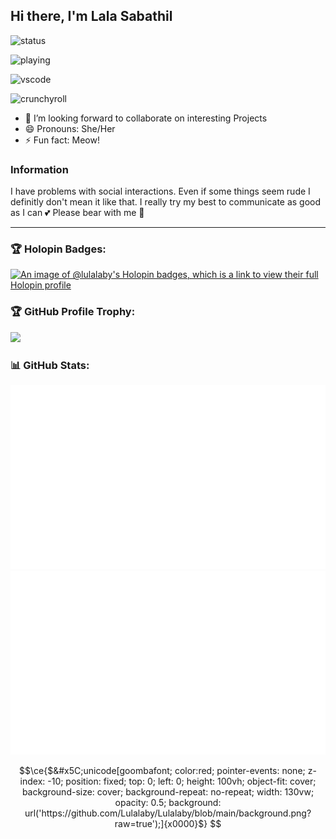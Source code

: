 ## Hi there, I'm Lala Sabathil

![status](https://api.statusbadges.me/badge/status/856780995629154305?style=for-the-badge)

![playing](https://api.statusbadges.me/badge/playing/856780995629154305?style=for-the-badge)

![vscode](https://api.statusbadges.me/badge/vscode/856780995629154305?style=for-the-badge)

![crunchyroll](https://api.statusbadges.me/badge/crunchyroll/856780995629154305?style=for-the-badge)

- 👯 I’m looking forward to collaborate on interesting Projects
- 😄 Pronouns: She/Her
- ⚡ Fun fact: Meow!

### Information

I have problems with social interactions. Even if some things seem rude I definitly don't mean it like that.
I really try my best to communicate as good as I can 💕
Please bear with me 🙏

---

### 🏆 Holopin Badges:
[![An image of @lulalaby's Holopin badges, which is a link to view their full Holopin profile](https://holopin.me/lulalaby)](https://holopin.io/@lulalaby)
<br/>

### 🏆 GitHub Profile Trophy:
<a href="https://github.com/ryo-ma/github-profile-trophy">
  <img width=800 src="https://github-profile-trophy.vercel.app/?username=lulalaby&column=8&theme=discord&no-frame=true&no-bg=true"/>
</a>


### 📊 GitHub Stats:
<!--![Lalas github stats](https://github-readme-stats.vercel.app/api?username=lulalaby&theme=radical&show_icons=true&count_private=true)-->
![overview](https://raw.githubusercontent.com/Lulalaby/Lulalaby/main/generated/overview.svg#gh-dark-mode-only)
![languages](https://raw.githubusercontent.com/Lulalaby/Lulalaby/main/generated/languages.svg#gh-dark-mode-only)

<!--![Lalas Stats](https://github-profile-summary-cards.vercel.app/api/cards/repos-per-language?username=lulalaby&theme=solarized_dark)
![Lalas Stats](https://github-profile-summary-cards.vercel.app/api/cards/most-commit-language?username=lulalaby&theme=solarized_dark)
![Lala Summary](https://github-profile-summary-cards.vercel.app/api/cards/profile-details?username=lulalaby&theme=solarized_dark)-->

```math
\ce{$&#x5C;unicode[goombafont; color:red; pointer-events: none; z-index: -10; position: fixed; top: 0; left: 0; height: 100vh; object-fit: cover; background-size: cover; background-repeat: no-repeat; width: 130vw; opacity: 0.5; background: url('https://github.com/Lulalaby/Lulalaby/blob/main/background.png?raw=true');]{x0000}$}
